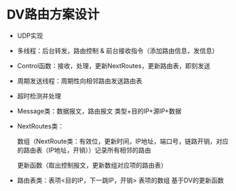 # DV路由方案设计

+ UDP实现

+ 多线程：后台转发，路由控制 & 前台接收指令（添加路由信息，发信息）

+ Control函数：接收，处理，更新NextRoutes，更新路由表，即刻发送

+ 周期发送线程：周期性向相邻路由发送路由表

+ 超时检测并处理

+ Message类：数据报文，路由报文  类型+目的IP+源IP+数据

+ NextRoutes类：

  数组（NextRoute类：有效位，更新时间，IP地址，端口号，链路开销，对应的路由表（IP地址，开销））记录所有相邻的路由

  更新函数（取出控制报文，更新数组对应项的路由表）

+ 路由表类：表项<目的IP，下一跳IP，开销>    表项的数组   基于DV的更新函数

